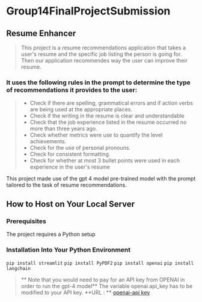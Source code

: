 # Group14FinalProjectSubmission

## **Resume Enhancer**

> This project is a resume recommendations application that takes a user's resume and the specific job listing the person is going for. Then our application recommendes way the user can improve their resume.

### It uses the following rules in the prompt to determine the type of recommendations it provides to the user:

> - Check if there are spelling, grammatical errors and 
if action verbs are being used at the appropriate places. 
> - Check if the writing in the resume is clear and 
 understandable 
> - Check that the job experience listed in the resume occurred no more than three years ago. 
> - Check whether metrics were use to quantify the level achievements. 
> - Check for the use of personal pronouns. 
> - Check for consistent formatting. 
> - Check for whether at most 3 bullet points were used in each experience in the user's resume

This project made use of the gpt 4 model pre-trained model with the prompt tailored to the task of resume recommendations.


## How to Host on Your Local Server

### Prerequisites

The project requires a Python setup

### Installation Into Your Python Environment

`
pip install streamlit
`
`
pip install PyPDF2
`
`
pip install openai
`
`
pip install langchain
`

> ** Note that you would need to pay for an API key from OPENAI in order to run the gpt-4 model**
The variable openai.api_key has to be modified to your API key.
> **URL : ** [openai-api key](https://platform.openai.com/api-keys)
